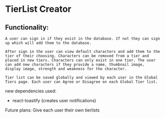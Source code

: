 # TierList Creator
## Functionality:
    
    A user can sign in if they exist in the database. If not they can sign up which will add them to the database.

    After sign in the user can view default characters and add them to the tier of their choosing. Characters can be removed from a tier and placed in new tiers. Characters can only exist in one tier. The user can add new characters if they provide a name, thumbnail image, display image, strength and weakness for the character. 

    Tier list can be saved globally and viewed by each user in the Global Tiers page. Each user can Agree or Disagree on each Global Tier list.


new dependencies used:
- react-toastify (creates user notifications)


Future plans: Give each user their own tierlists
